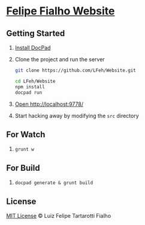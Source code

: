# [Felipe Fialho Website](http://www.felipefialho.com/) 

## Getting Started

1. [Install DocPad](https://github.com/bevry/docpad)

1. Clone the project and run the server

	``` bash
	git clone https://github.com/LFeh/Website.git
	
	cd LFeh/Website
	npm install
	docpad run
	```

1. [Open http://localhost:9778/](http://localhost:9778/)

1. Start hacking away by modifying the `src` directory

## For Watch

1.
	``` 
	grunt w
	```

## For Build

1.
	``` 
	docpad generate & grunt build
	```

## License
 
[MIT License](http://felipefialho.mit-license.org/) © Luiz Felipe Tartarotti Fialho

